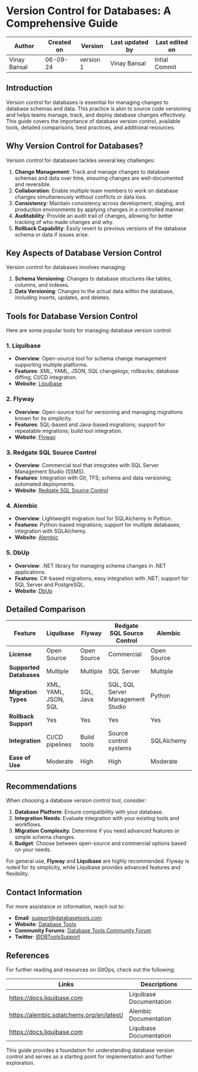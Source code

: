 # Version Control for Databases: A Comprehensive Guide

  | Author        | Created on | Version | Last updated by | Last edited on |
  |-------------|---------|-------------|-------------|---------|
  | Vinay Bansal | 06-09-24 | version 1 | Vinay Bansal | Intial Commit |


  
## Introduction
Version control for databases is essential for managing changes to database schemas and data. This practice is akin to source code versioning and helps teams manage, track, and deploy database changes effectively. This guide covers the importance of database version control, available tools, detailed comparisons, best practices, and additional resources.

## Why Version Control for Databases?
Version control for databases tackles several key challenges:
1. **Change Management**: Track and manage changes to database schemas and data over time, ensuring changes are well-documented and reversible.
2. **Collaboration**: Enable multiple team members to work on database changes simultaneously without conflicts or data loss.
3. **Consistency**: Maintain consistency across development, staging, and production environments by applying changes in a controlled manner.
4. **Auditability**: Provide an audit trail of changes, allowing for better tracking of who made changes and why.
5. **Rollback Capability**: Easily revert to previous versions of the database schema or data if issues arise.

## Key Aspects of Database Version Control
Version control for databases involves managing:
1. **Schema Versioning**: Changes to database structures like tables, columns, and indexes.
2. **Data Versioning**: Changes to the actual data within the database, including inserts, updates, and deletes.

## Tools for Database Version Control
Here are some popular tools for managing database version control:

### 1. Liquibase
- **Overview**: Open-source tool for schema change management supporting multiple platforms.
- **Features**: XML, YAML, JSON, SQL changelogs; rollbacks; database diffing; CI/CD integration.
- **Website**: [Liquibase](https://www.liquibase.com)

### 2. Flyway
- **Overview**: Open-source tool for versioning and managing migrations known for its simplicity.
- **Features**: SQL-based and Java-based migrations; support for repeatable migrations; build tool integration.
- **Website**: [Flyway](https://flywaydb.org)

### 3. Redgate SQL Source Control
- **Overview**: Commercial tool that integrates with SQL Server Management Studio (SSMS).
- **Features**: Integration with Git, TFS; schema and data versioning; automated deployments.
- **Website**: [Redgate SQL Source Control](https://www.red-gate.com/products/sql-development/sql-source-control/)

### 4. Alembic
- **Overview**: Lightweight migration tool for SQLAlchemy in Python.
- **Features**: Python-based migrations; support for multiple databases; integration with SQLAlchemy.
- **Website**: [Alembic](https://alembic.sqlalchemy.org)

### 5. DbUp
- **Overview**: .NET library for managing schema changes in .NET applications.
- **Features**: C#-based migrations; easy integration with .NET; support for SQL Server and PostgreSQL.
- **Website**: [DbUp](https://github.com/DbUp/DbUp)

## Detailed Comparison

| Feature                      | Liquibase | Flyway | Redgate SQL Source Control | Alembic | DbUp |
|------------------------------|-----------|--------|----------------------------|---------|------|
| **License**                  | Open Source | Open Source | Commercial                 | Open Source | Open Source |
| **Supported Databases**      | Multiple   | Multiple | SQL Server                 | Multiple | SQL Server, PostgreSQL |
| **Migration Types**          | XML, YAML, JSON, SQL | SQL, Java | SQL, SQL Server Management Studio | Python | C# |
| **Rollback Support**         | Yes       | Yes    | Yes                        | Yes     | No   |
| **Integration**              | CI/CD pipelines | Build tools | Source control systems | SQLAlchemy | .NET applications |
| **Ease of Use**              | Moderate  | High   | High                       | Moderate | Moderate |

## Recommendations
When choosing a database version control tool, consider:
1. **Database Platform**: Ensure compatibility with your database.
2. **Integration Needs**: Evaluate integration with your existing tools and workflows.
3. **Migration Complexity**: Determine if you need advanced features or simple schema changes.
4. **Budget**: Choose between open-source and commercial options based on your needs.

For general use, **Flyway** and **Liquibase** are highly recommended. Flyway is noted for its simplicity, while Liquibase provides advanced features and flexibility.

## Contact Information
For more assistance or information, reach out to:
- **Email**: support@databasetools.com
- **Website**: [Database Tools](http://www.databasetools.com)
- **Community Forums**: [Database Tools Community Forum](http://forum.databasetools.com)
- **Twitter**: [@DBToolsSupport](https://twitter.com/DBToolsSupport)

## References
For further reading and resources on GitOps, check out the following:

| Links | Descriptions|
|------|---------------------|
| https://docs.liquibase.com | Liquibase Documentation |
| https://alembic.sqlalchemy.org/en/latest/ | Alembic Documentation |
| https://docs.liquibase.com | Liquibase Documentation |

This guide provides a foundation for understanding database version control and serves as a starting point for implementation and further exploration.
